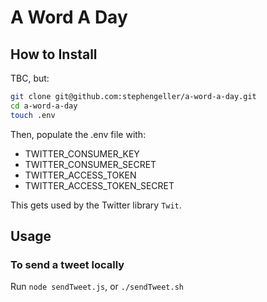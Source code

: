 # A Word A Day

## How to Install
TBC, but:
```bash
git clone git@github.com:stephengeller/a-word-a-day.git
cd a-word-a-day
touch .env
```
Then, populate the .env file with:
- TWITTER_CONSUMER_KEY
- TWITTER_CONSUMER_SECRET
- TWITTER_ACCESS_TOKEN
- TWITTER_ACCESS_TOKEN_SECRET

This gets used by the Twitter library `Twit`.

## Usage

### To send a tweet locally
Run `node sendTweet.js`, or `./sendTweet.sh`